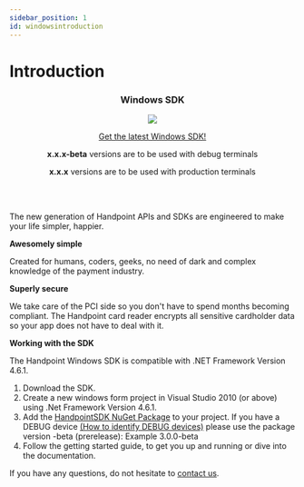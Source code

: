 ```yaml
---
sidebar_position: 1
id: windowsintroduction
---
```



# Introduction

<div class="card-demo" align='middle'  >
  <div class="card card-background" >
    <div class="card__header">
      <h3>Windows SDK</h3>
    </div>
    <div class="card__body">
      <a href="https://www.nuget.org/packages/HandpointSDK/">
  <img src="https://handpoint.imgix.net/ballicons/small/macbook.png"/> 
</a>
    </div>
    <div class="card__footer">
      <p><a class="button button--primary" href="https://www.nuget.org/packages/HandpointSDK/" >Get the latest Windows SDK!</a></p>
      <p><b>x.x.x-beta</b> versions are to be used with debug terminals</p>
      <p><b>x.x.x</b> versions are to be used with production terminals</p>
    </div>
  </div>
</div>

<br></br>

The new generation of Handpoint APIs and SDKs are engineered to make your life simpler, happier.

**Awesomely simple**

Created for humans, coders, geeks, no need of dark and complex knowledge of the payment industry.

**Superly secure**

We take care of the PCI side so you don't have to spend months becoming compliant.
The Handpoint card reader encrypts all sensitive cardholder data so your app does not have to deal with it.

**Working with the SDK**

The Handpoint Windows SDK is compatible with .NET Framework Version 4.6.1.

1. Download the SDK.
2. Create a new windows form project in Visual Studio 2010 (or above) using .Net Framework Version 4.6.1.
3. Add the [HandpointSDK NuGet Package](https://www.nuget.org/packages/HandpointSDK/) to your project.
If you have a DEBUG device [(How to identify DEBUG devices)](https://handpoint.atlassian.net/wiki/spaces/PD/pages/1578401793/How+to+Identify+Between+Development+and+Production+Terminals) please use the package version -beta (prerelease): Example 3.0.0-beta
4. Follow the getting started guide, to get you up and running or dive into the documentation.

If you have any questions, do not hesitate to [contact us](mailto:support@handpoint.com).